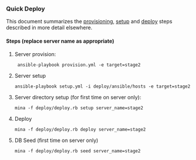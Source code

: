 ### Quick Deploy

This document summarizes the [provisioning](provisioning.md), [setup](setup.md) and [deploy](deploy.md) steps described
in more detail elsewhere.

#### Steps (replace server name as appropriate)

1. Server provision:

    ```
     ansible-playbook provision.yml -e target=stage2
    ``` 
    
2. Server setup

    ```
    ansible-playbook setup.yml -i deploy/ansible/hosts -e target=stage2
    ```     

3. Server directory setup (for first time on server only):

    ```
    mina -f deploy/deploy.rb setup server_name=stage2
   ```
   
4. Deploy   

    ```
    mina -f deploy/deploy.rb deploy server_name=stage2 
    ``` 
   
5. DB Seed (first time on server only)   

    ```
    mina -f deploy/deploy.rb seed server_name=stage2 
    ``` 
